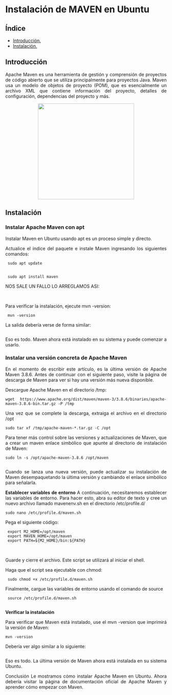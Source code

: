 <div align="justify">

# Instalación de MAVEN en Ubuntu

## Índice
- [Introducción.](#introducción)
- [Instalación.](#instalación)

## Introducción

 Apache Maven es una herramienta de gestión y comprensión de proyectos de código abierto que se utiliza principalmente para proyectos Java. Maven usa un modelo de objetos de proyecto (POM), que es esencialmente un archivo XML que contiene información del proyecto, detalles de configuración, dependencias del proyecto y más.
 <br>
 
 <div align="center">
 <img src="https://upload.wikimedia.org/wikipedia/commons/thumb/5/52/Apache_Maven_logo.svg/1200px-Apache_Maven_logo.svg.png" width="300px">
 </div>

## Instalación

### Instalar Apache Maven con apt

 Instalar Maven en Ubuntu usando apt es un proceso simple y directo.

 Actualice el índice del paquete e instale Maven ingresando los siguientes comandos:

```
 sudo apt update
```
 
<img src="">
 
```
 sudo apt install maven
```
 
 NOS SALE UN FALLO LO ARREGLAMOS ASI:
 
  <img src="">
  <img src="">

 Para verificar la instalación, ejecute mvn -version:
```
 mvn -version
```

 La salida debería verse de forma similar:

 <img src="">

 Eso es todo. Maven ahora está instalado en su sistema y puede comenzar a usarlo.

### Instalar una versión concreta de Apache Maven

 En el momento de escribir este artículo, es la última versión de Apache Maven 3.8.6. Antes de continuar con el siguiente paso, visite la página de descarga de Maven para ver si hay una versión más nueva disponible.


 Descargue Apache Maven en el directorio /tmp:

```
wget https://www.apache.org/dist/maven/maven-3/3.8.6/binaries/apache-maven-3.8.6-bin.tar.gz -P /tmp
```

 Una vez que se complete la descarga, extraiga el archivo en el directorio /opt
```
sudo tar xf /tmp/apache-maven-*.tar.gz -C /opt
```
 Para tener más control sobre las versiones y actualizaciones de Maven, que a crear un maven enlace simbólico que apunte al directorio de instalación de Maven:

```
sudo ln -s /opt/apache-maven-3.8.6 /opt/maven
```
 
<img src="">
 
 Cuando se lanza una nueva versión, puede actualizar su instalación de Maven desempaquetando la última versión y cambiando el enlace simbólico para señalarla.


__Establecer variables de entorno__
 A continuación, necesitaremos establecer las variables de entorno. Para hacer esto, abra su editor de texto y cree un nuevo archivo llamado mavenenv.sh en el directorio /etc/profile.d/
```
sudo nano /etc/profile.d/maven.sh
```
Pega el siguiente código:

```
 export M2_HOME=/opt/maven
 export MAVEN_HOME=/opt/maven
 export PATH=${M2_HOME}/bin:${PATH}
```
 
  <img src="">
  <img src="">

 Guarde y cierre el archivo. Este script se utilizará al iniciar el shell.

 Haga que el script sea ejecutable con chmod:

```
 sudo chmod +x /etc/profile.d/maven.sh
```
 Finalmente, cargue las variables de entorno usando el comando de source
```
 source /etc/profile.d/maven.sh
```
 
  <img src="">

__Verificar la instalación__

Para verificar que Maven está instalado, use el mvn -version que imprimirá la versión de Maven:

```
mvn -version
```

Debería ver algo similar a lo siguiente:

 <img src="">

Eso es todo. La última versión de Maven ahora está instalada en su sistema Ubuntu.

Conclusión
Le mostramos cómo instalar Apache Maven en Ubuntu. Ahora debería visitar la página de documentación oficial de Apache Maven y aprender cómo empezar con Maven.


</div>
